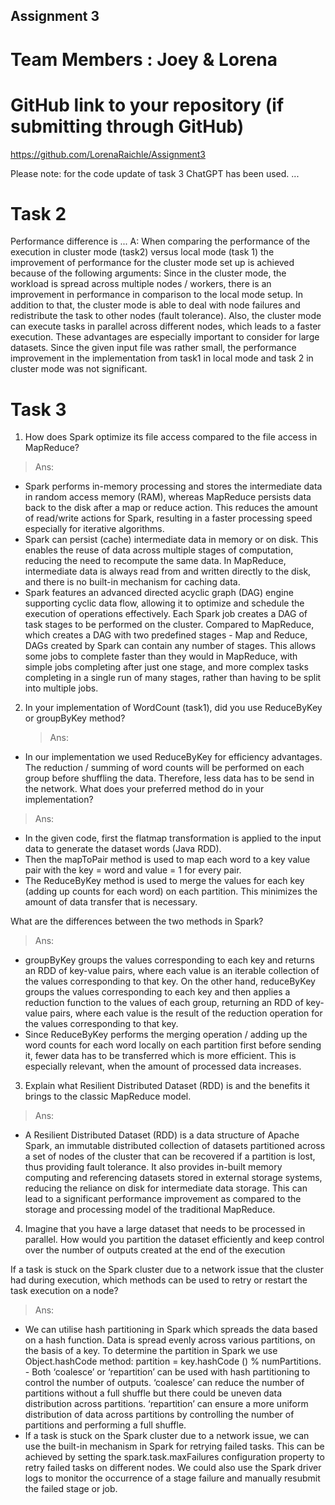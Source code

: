 Assignment 3
------------

# Team Members : Joey & Lorena

# GitHub link to your repository (if submitting through GitHub)

https://github.com/LorenaRaichle/Assignment3

Please note: for the code update of task 3 ChatGPT has been used. 
...

# Task 2

Performance difference is ...
A: When comparing the performance of the execution in cluster mode (task2) versus local mode (task 1) the improvement of performance for the cluster mode set up is achieved because of the following arguments:
Since in the cluster mode, the workload is spread across multiple nodes / workers, there is an improvement in performance in comparison to the local mode setup.
In addition to that, the cluster mode is able to deal with node failures and redistribute the task to other nodes (fault tolerance).
Also, the cluster mode can execute tasks in parallel across different nodes, which leads to a faster execution. 
These advantages are especially important to consider for large datasets. Since the given input file was rather small, the performance improvement in the implementation from task1 in local mode and task 2 in cluster mode was not significant. 
# Task 3

1. How does Spark optimize its file access compared to the file access in MapReduce?
> Ans: 
- Spark performs in-memory processing and stores the intermediate data in random access memory (RAM), whereas MapReduce persists data back to the disk after a map or reduce action. This reduces the amount of read/write actions for Spark, resulting in a faster processing speed especially for iterative algorithms. 
- Spark can persist (cache) intermediate data in memory or on disk. This enables the reuse of data across multiple stages of computation, reducing the need to recompute the same data. In MapReduce, intermediate data is always read from and written directly to the disk, and there is no built-in mechanism for caching data.
- Spark features an advanced directed acyclic graph (DAG) engine supporting cyclic data flow, allowing it to optimize and schedule the execution of operations effectively. Each Spark job creates a DAG of task stages to be performed on the cluster. Compared to MapReduce, which creates a DAG with two predefined stages - Map and Reduce, DAGs created by Spark can contain any number of stages. This allows some jobs to complete faster than they would in MapReduce, with simple jobs completing after just one stage, and more complex tasks completing in a single run of many stages, rather than having to be split into multiple jobs.

2. In your implementation of WordCount (task1), did you use ReduceByKey or groupByKey method? 
   > Ans:
- In our implementation we used ReduceByKey for efficiency advantages. The reduction / summing of word counts will be performed on each group before shuffling the data. Therefore, less data has to be send in the network. 
What does your preferred method do in your implementation? 
> Ans:
- In the given code, first the flatmap transformation is applied to the input data to generate the dataset words (Java RDD).
- Then the mapToPair method is used to map each word to a key value pair with the key = word and value = 1 for every pair.
- The ReduceByKey method is used to merge the values for each key (adding up counts for each word) on each partition. This minimizes the amount of data transfer that is necessary.

What are the differences between the two methods in Spark?
> Ans: 
- groupByKey groups the values corresponding to each key and returns an RDD of key-value pairs, where each value is an iterable collection of the values corresponding to that key. On the other hand, reduceByKey groups the values corresponding to each key and then applies a reduction function to the values of each group, returning an RDD of key-value pairs, where each value is the result of the reduction operation for the values corresponding to that key.
- Since ReduceByKey performs the merging operation / adding up the word counts for each word locally on each partition first before sending it, fewer data has to be transferred which is more efficient. This is especially relevant, when the amount of processed data increases.

3. Explain what Resilient Distributed Dataset (RDD) is and the benefits it brings to the classic MapReduce model.
> Ans:
- A Resilient Distributed Dataset (RDD) is a data structure of Apache Spark, an immutable distributed collection of datasets partitioned across a set of nodes of the cluster that can be recovered if a partition is lost, thus providing fault tolerance. It also provides in-built memory computing and referencing datasets stored in external storage systems, reducing the reliance on disk for intermediate data storage. This can lead to a significant performance improvement as compared to the storage and processing model of the traditional MapReduce.

4. Imagine that you have a large dataset that needs to be processed in parallel. 
   How would you partition the dataset efficiently and keep control over the number of outputs created at the end of the execution

  If a task is stuck on the Spark cluster due to a network issue that the cluster had during execution, 
  which methods can be used to retry or restart the task execution on a node?
> Ans:
- We can utilise hash partitioning in Spark which spreads the data based on a hash function. Data is spread evenly across various partitions, on the basis of a key. To determine the partition in Spark we use Object.hashCode method: partition = key.hashCode () % numPartitions. - Both ‘coalesce’ or ‘repartition’ can be used with hash partitioning to control the number of outputs. ‘coalesce’ can reduce the number of partitions without a full shuffle but there could be uneven data distribution across partitions. ‘repartition’ can ensure a more uniform distribution of data across partitions by controlling the number of partitions and performing a full shuffle.
- If a task is stuck on the Spark cluster due to a network issue, we can use the built-in mechanism in Spark for retrying failed tasks. This can be achieved by setting the spark.task.maxFailures configuration property to retry failed tasks on different nodes. We could also use the Spark driver logs to monitor the occurrence of a stage failure and manually resubmit the failed stage or job.



